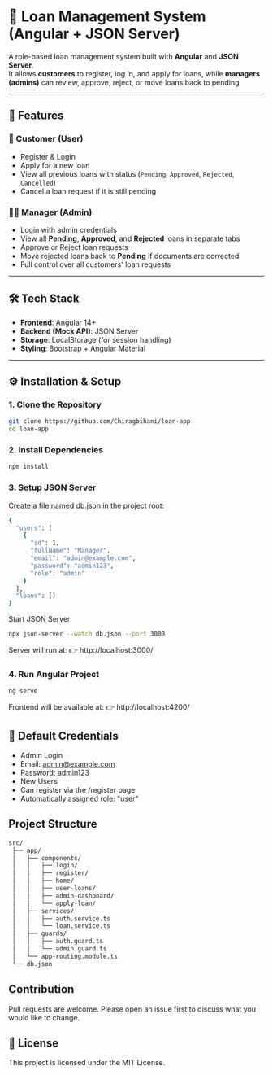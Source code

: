 # 📌 Loan Management System (Angular + JSON Server)

A role-based loan management system built with **Angular** and **JSON Server**.  
It allows **customers** to register, log in, and apply for loans, while **managers (admins)** can review, approve, reject, or move loans back to pending.  

---

## 🚀 Features

### 👤 Customer (User)
- Register & Login  
- Apply for a new loan  
- View all previous loans with status (`Pending`, `Approved`, `Rejected`, `Cancelled`)  
- Cancel a loan request if it is still pending  

### 👨‍💼 Manager (Admin)
- Login with admin credentials  
- View all **Pending**, **Approved**, and **Rejected** loans in separate tabs  
- Approve or Reject loan requests  
- Move rejected loans back to **Pending** if documents are corrected  
- Full control over all customers' loan requests  

---

## 🛠️ Tech Stack
- **Frontend**: Angular 14+  
- **Backend (Mock API)**: JSON Server  
- **Storage**: LocalStorage (for session handling)  
- **Styling**: Bootstrap + Angular Material  

---

## ⚙️ Installation & Setup

### 1. Clone the Repository
```bash
git clone https://github.com/Chiragbihani/loan-app
cd loan-app
```

### 2. Install Dependencies
```bash
npm install
```
### 3. Setup JSON Server
Create a file named db.json in the project root:
```bash
{
  "users": [
    {
      "id": 1,
      "fullName": "Manager",
      "email": "admin@example.com",
      "password": "admin123",
      "role": "admin"
    }
  ],
  "loans": []
}
```
Start JSON Server:
```bash
npx json-server --watch db.json --port 3000
```
Server will run at:
👉 http://localhost:3000/

### 4. Run Angular Project
```bash
ng serve
```
Frontend will be available at:
👉 http://localhost:4200/

## 🔑 Default Credentials

- Admin Login
- Email: admin@example.com
- Password: admin123
- New Users
- Can register via the /register page
- Automatically assigned role: "user"

## Project Structure
```bash
src/
 ├── app/
 │   ├── components/
 │   │   ├── login/
 │   │   ├── register/
 │   │   ├── home/
 │   │   ├── user-loans/
 │   │   ├── admin-dashboard/
 │   │   └── apply-loan/
 │   ├── services/
 │   │   ├── auth.service.ts
 │   │   └── loan.service.ts
 │   ├── guards/
 │   │   ├── auth.guard.ts
 │   │   └── admin.guard.ts
 │   └── app-routing.module.ts
 └── db.json
```
## Contribution
Pull requests are welcome. Please open an issue first to discuss what you would like to change.
## 📜 License

This project is licensed under the MIT License.
